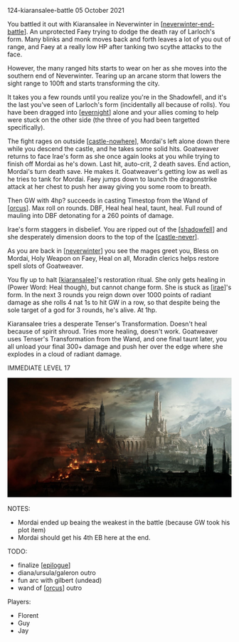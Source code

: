 124-kiaransalee-battle
05 October 2021

You battled it out with Kiaransalee in Neverwinter in [[neverwinter-end-battle]]. An unprotected Faey trying to dodge the death ray of Larloch's form. Many blinks and monk moves back and forth leaves a lot of you out of range, and Faey at a really low HP after tanking two scythe attacks to the face.

However, the many ranged hits starts to wear on her as she moves into the southern end of Neverwinter. Tearing up an arcane storm that lowers the sight range to 100ft and starts transforming the city.

It takes you a few rounds until you realize you're in the Shadowfell, and it's the last you've seen of Larloch's form (incidentally all because of rolls). You have been dragged into [[evernight]] alone and your allies coming to help were stuck on the other side (the three of you had been targetted specifically).

The fight rages on outside [[castle-nowhere]], Mordai's left alone down there while you descend the castle, and he takes some solid hits. Goatweaver returns to face Irae's form as she once again looks at you while trying to finish off Mordai as he's down. Last hit, auto-crit, 2 death saves. End action, Mordai's turn death save. He makes it. Goatweaver's getting low as well as he tries to tank for Mordai. Faey jumps down to launch the dragonstrike attack at her chest to push her away giving you some room to breath.

Then GW with 4hp? succeeds in casting Timestop from the Wand of [[orcus]]. Max roll on rounds. DBF, Heal heal heal, taunt, heal. Full round of mauling into DBF detonating for a 260 points of damage.

Irae's form staggers in disbelief. You are ripped out of the [[shadowfell]] and she desperately dimension doors to the top of the [[castle-never]].

As you are back in [[neverwinter]] you see the mages greet you, Bless on Mordai, Holy Weapon on Faey, Heal on all, Moradin clerics helps restore spell slots of Goatweaver.

You fly up to halt [[kiaransalee]]'s restoration ritual. She only gets healing in (Power Word: Heal though), but cannot change form. She is stuck as [[irae]]'s form. In the next 3 rounds you reign down over 1000 points of radiant damage as she rolls 4 nat 1s to hit GW in a row, so that despite being the sole target of a god for 3 rounds, he's alive. At 1hp.

Kiaransalee tries a desperate Tenser's Transformation. Doesn't heal because of spirit shroud. Tries more healing, doesn't work. Goatweaver uses Tenser's Transformation from the Wand, and one final taunt later, you all unload your final 300+ damage and push her over the edge where she explodes in a cloud of radiant damage.

IMMEDIATE LEVEL 17

![](../north/neverwinter-landscape.jpg)

NOTES:
- Mordai ended up beaing the weakest in the battle (because GW took his plot item)
- Mordai should get his 4th EB here at the end.

TODO:
- finalize [[epilogue]]
- diana/ursula/galeron outro
- fun arc with gilbert (undead)
- wand of [[orcus]] outro

Players:
- Florent
- Guy
- Jay

[//begin]: # "Autogenerated link references for markdown compatibility"
[neverwinter-end-battle]: ../north/neverwinter-end-battle "Neverwinter v Kiaransalee"
[evernight]: ../north/evernight "Evernight"
[castle-nowhere]: ../north/castle-nowhere "Castle Nowhere"
[orcus]: ../deities/orcus "Orcus"
[shadowfell]: ../planar/shadowfell "Shadowfell"
[castle-never]: ../north/castle-never "Castle Never"
[neverwinter]: ../north/neverwinter "Neverwinter"
[kiaransalee]: ../deities/kiaransalee "Kiaransalee"
[irae]: ../npcs/irae "Irae T'sarran"
[epilogue]: ../east/epilogue "Epilogue"
[//end]: # "Autogenerated link references"
